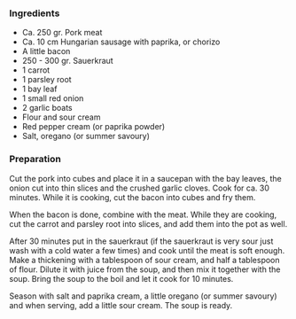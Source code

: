 
### Ingredients
- Ca. 250 gr. Pork meat
- Ca. 10 cm Hungarian sausage with paprika, or chorizo
- A little bacon
- 250 - 300 gr. Sauerkraut
- 1 carrot
- 1 parsley root
- 1 bay leaf
- 1 small red onion
- 2 garlic boats
- Flour and sour cream
- Red pepper cream (or paprika powder)
- Salt, oregano (or summer savoury)

### Preparation
Cut the pork into cubes and place it in a saucepan with the bay leaves, the onion cut into thin slices and the crushed garlic cloves. Cook for ca. 30 minutes. While it is cooking, cut the bacon into cubes and fry them.

 When the bacon is done, combine with the meat. While they are cooking, cut the carrot and parsley root into slices, and add them into the pot as well.

 After 30 minutes put in the sauerkraut (if the sauerkraut is very sour just wash with a cold water a few times) and cook until the meat is soft enough. Make a thickening with a tablespoon of sour cream, and half a tablespoon of flour.  Dilute it with juice from the soup, and then mix it together with the soup. Bring the soup to the boil and let it cook for 10 minutes.

 Season with salt and paprika cream, a little oregano (or summer savoury) and when serving, add a little sour cream. The soup is ready.

  